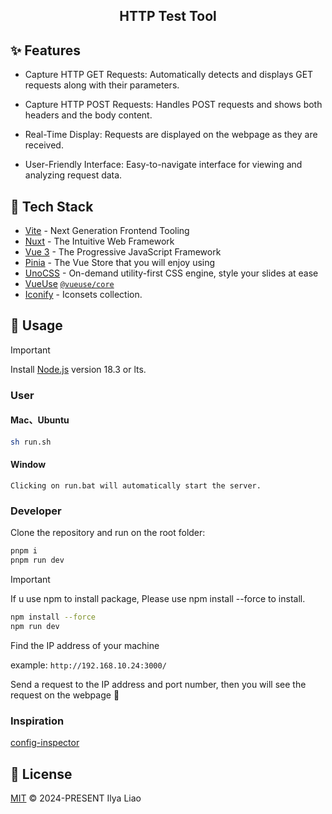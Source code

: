 <h2 align="center">
HTTP Test Tool
</h2>

## ✨ Features

- Capture HTTP GET Requests: Automatically detects and displays GET requests along with their parameters.

- Capture HTTP POST Requests: Handles POST requests and shows both headers and the body content.

- Real-Time Display: Requests are displayed on the webpage as they are received.

- User-Friendly Interface: Easy-to-navigate interface for viewing and analyzing request data.

## 🔧 Tech Stack

- [Vite](https://vitejs.dev/) - Next Generation Frontend Tooling
- [Nuxt](https://nuxt.com/) - The Intuitive Web Framework
- [Vue 3](https://vuejs.org/) - The Progressive JavaScript Framework
- [Pinia](https://pinia.vuejs.org/) - The Vue Store that you will enjoy using
- [UnoCSS](https://github.com/unocss/unocss) - On-demand utility-first CSS engine, style your slides at ease
- [VueUse](https://vueuse.org) [`@vueuse/core`](https://github.com/vueuse/vueuse)
- [Iconify](https://iconify.design/) - Iconsets collection.

</details>

## 🚀 Usage

> [!IMPORTANT]
>
> Install [Node.js](https://nodejs.org/en) version 18.3 or lts.

### User

#### Mac、Ubuntu

```bash
sh run.sh
```

#### Window

`Clicking on run.bat will automatically start the server.`

### Developer

Clone the repository and run on the root folder:

```bash
pnpm i
pnpm run dev
```

> [!IMPORTANT]
>
> If u use npm to install package, Please use npm install --force to install.

```bash
npm install --force
npm run dev
```

Find the IP address of your machine

example: `http://192.168.10.24:3000/`

Send a request to the IP address and port number, then you will see the request on the webpage 🎉

### Inspiration

[config-inspector](https://github.com/eslint/config-inspector)

## 📄 License

[MIT](./LICENSE) &copy; 2024-PRESENT Ilya Liao
